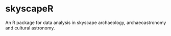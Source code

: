 # skyscapeR
An R package for data analysis in skyscape archaeology, archaeoastronomy and cultural astronomy.
